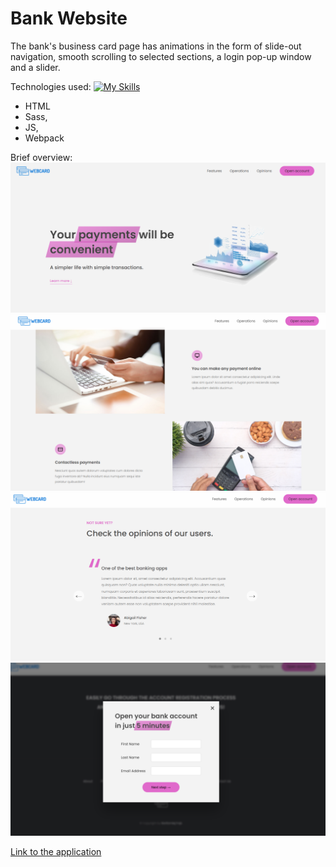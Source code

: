 # Bank Website

The bank's business card page has animations in the form of slide-out navigation, smooth scrolling to selected sections, a login pop-up window and a slider.

Technologies used:
[![My Skills](https://skills.thijs.gg/icons?i=html,scss,js,webpack)](https://skills.thijs.gg)

-   HTML
-   Sass,
-   JS,
-   Webpack

Brief overview:
![](./screen/1.PNG)
![](./screen/2.PNG)
![](./screen/3.PNG)
![](./screen/4.PNG)

[Link to the application](https://online-bank-company-business-card.netlify.app/)
